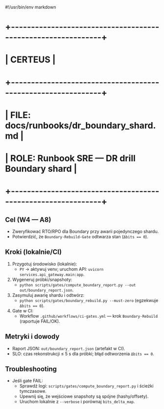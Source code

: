 #!/usr/bin/env markdown

# +-------------------------------------------------------------+
# |                          CERTEUS                            |
# +-------------------------------------------------------------+
# | FILE: docs/runbooks/dr_boundary_shard.md                    |
# | ROLE: Runbook SRE — DR drill Boundary shard                 |
# +-------------------------------------------------------------+

## Cel (W4 — A8)
- Zweryfikować RTO/RPO dla Boundary przy awarii pojedynczego shardu.
- Potwierdzić, że `Boundary-Rebuild-Gate` odtwarza stan (`Δbits == 0`).

## Kroki (lokalnie/CI)
1) Przygotuj środowisko (lokalnie):
   - `PY` → aktywuj venv; uruchom API: `uvicorn services.api_gateway.main:app`.
2) Wygeneruj próbki/snapshoty:
   - `python scripts/gates/compute_boundary_report.py --out out/boundary_report.json`.
3) Zasymuluj awarię shardu i odtwórz:
   - `python scripts/gates/boundary_rebuild.py --must-zero` (egzekwuje `Δbits == 0`).
4) Gate w CI:
   - Workflow `.github/workflows/ci-gates.yml` — krok `Boundary-Rebuild` (raportuje FAIL/OK).

## Metryki i dowody
- Raport JSON: `out/boundary_report.json` (artefakt w CI).
- SLO: czas rekonstrukcji ≤ 5 s dla próbki; błąd odtworzenia `Δbits == 0`.

## Troubleshooting
- Jeśli gate FAIL:
  - Sprawdź logi: `scripts/gates/compute_boundary_report.py` i ścieżki tymczasowe.
  - Upewnij się, że wejściowe snapshoty są spójne (hashy/offsety).
  - Uruchom lokalnie z `--verbose` i porównaj `bits_delta_map`.

